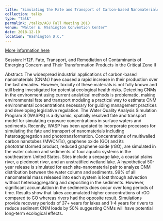```yaml
---
title: "Simulating the Fate and Transport of Carbon-based Nanomaterials Across Different Aquatic Ecosystems"
collection: talks
type: "Talk"
permalink: /talks/AGU Fall Meeting 2018
venue: "Walter E. Washington Convention Center"
date: 2018-12-10
location: "Washington D.C."
---
```

[More information here](https://agu.confex.com/agu/fm18/prelim.cgi/Session/62407)

Session: H12F. Fate, Transport, and Remediation of Contaminants of Emerging Concern and Their Transformation Products in the Critical Zone II

Abstract:
The widespread industrial applications of carbon-based nanomaterials (CNMs) have caused a rapid increase in their production over the last decades. However, toxicity of these materials is not fully known and still being investigated for potential ecological health risks. Detecting CNMs in the environment using current analytical methods is problematic, making environmental fate and transport modeling a practical way to estimate CNM environmental concentrations necessary for guiding management practices and developing legislative regulation. The Water Quality Analysis Simulation Program 8 (WASP8) is a dynamic, spatially resolved fate and transport model for simulating exposure concentrations in surface waters and sediments. Recently, WASP has been updated to incorporate processes for simulating the fate and transport of nanomaterials including heteroaggregation and phototransformation. Concentrations of multiwalled carbon nanotubes (MWCNTs), graphene oxide (GO) and its phototransformed product, reduced graphene oxide (rGO), are simulated in the water column and sediments of four aquatic systems in the southeastern United States. Sites include a seepage lake, a coastal plains river, a piedmont river, and an unstratified wetland lake. A hypothetical 50-year release is simulated for each site-nanomaterial pair to analyze CNM distribution between the water column and sediments. 99% of all nanomaterial mass released into each system is lost through advection without heteroaggregating and depositing in the sediments. However, significant accumulation in the sediments does occur over long periods of time. Results show that lakes accumulated higher concentrations of rGO compared to GO whereas rivers had the opposite result. Simulations provide recovery periods of 37+ years for lakes and 1-4 years for rivers to reduce sediment CNM loads by 50% suggesting CNMs will have potential long-term ecological effects.
